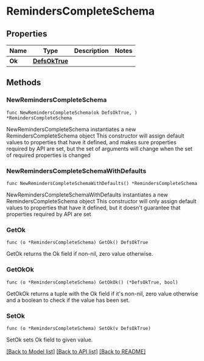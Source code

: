 # RemindersCompleteSchema

## Properties

Name | Type | Description | Notes
------------ | ------------- | ------------- | -------------
**Ok** | [**DefsOkTrue**](DefsOkTrue.md) |  | 

## Methods

### NewRemindersCompleteSchema

`func NewRemindersCompleteSchema(ok DefsOkTrue, ) *RemindersCompleteSchema`

NewRemindersCompleteSchema instantiates a new RemindersCompleteSchema object
This constructor will assign default values to properties that have it defined,
and makes sure properties required by API are set, but the set of arguments
will change when the set of required properties is changed

### NewRemindersCompleteSchemaWithDefaults

`func NewRemindersCompleteSchemaWithDefaults() *RemindersCompleteSchema`

NewRemindersCompleteSchemaWithDefaults instantiates a new RemindersCompleteSchema object
This constructor will only assign default values to properties that have it defined,
but it doesn't guarantee that properties required by API are set

### GetOk

`func (o *RemindersCompleteSchema) GetOk() DefsOkTrue`

GetOk returns the Ok field if non-nil, zero value otherwise.

### GetOkOk

`func (o *RemindersCompleteSchema) GetOkOk() (*DefsOkTrue, bool)`

GetOkOk returns a tuple with the Ok field if it's non-nil, zero value otherwise
and a boolean to check if the value has been set.

### SetOk

`func (o *RemindersCompleteSchema) SetOk(v DefsOkTrue)`

SetOk sets Ok field to given value.



[[Back to Model list]](../README.md#documentation-for-models) [[Back to API list]](../README.md#documentation-for-api-endpoints) [[Back to README]](../README.md)


